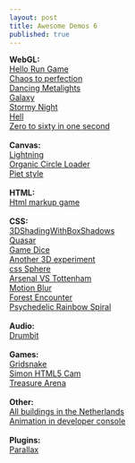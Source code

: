 ```yaml
---
layout: post
title: Awesome Demos 6
published: true
---
```


<div>
  <strong>
    WebGL:
  </strong>
</div>
<div>
  <a href="http://hellorun.helloenjoy.com/" target="_blank">
    Hello Run Game
  </a>
</div>
<div>
  <a href="http://www.chaostoperfection.com/" target="_blank">
    Chaos to perfection
  </a>
</div>
<div>
  <a href="https://www.shadertoy.com/view/XdfGRH" target="_blank">
    Dancing Metalights
  </a>
</div>
<div>
  <a href="https://www.shadertoy.com/view/Xsl3zX" target="_blank">
    Galaxy
  </a>
</div>
<div>
  <a href="https://www.shadertoy.com/view/XsX3DS" target="_blank">
    Stormy Night
  </a>
</div>
<div>
  <a href="https://www.shadertoy.com/view/MdfGRX" target="_blank">
    Hell
  </a>
</div>
<div>
  <a href="http://acko.net/blog/zero-to-sixty-in-one-second/" target="_blank">
    Zero to sixty in one second
  </a>
</div>
<div>
  &nbsp;
</div>
<div>
  <div>
    <strong>
      Canvas:
    </strong>
  </div>
  <div>
    <a href="http://cssdeck.com/labs/full/xq2cpb8s" target="_blank">
      Lightning
    </a>
  </div>
  <div>
    <a href="http://codepen.io/jackrugile/pen/ejsbf" target="_blank">
      Organic Circle Loader
    </a>
  </div>
  <div>
    <a href="http://codepen.io/zulien/pen/zsIGJ" target="_blank">
      Piet style
    </a>
  </div>
  <div>
    &nbsp;
  </div>
</div>
<div>
  <strong>
    HTML:
  </strong>
</div>
<div>
  <a href="http://www.thehelloworldprogram.com/html-markup-game/" target="_blank">
    Html markup game
  </a>
</div>
<div>
  <br />
  <strong>
    CSS:
  </strong>
  <br />
  <a href="http://tympanus.net/Tutorials/3DShadingWithBoxShadows/" target="_blank">
    3DShadingWithBoxShadows
  </a>
</div>
<div>
  <a href="http://codepen.io/thebabydino/full/vDbyA" target="_blank">
    Quasar
  </a>
</div>
<div>
  <a href="http://codepen.io/frankieali4/full/iHAEq" target="_blank">
    Game Dice
  </a>
</div>
<div>
  <a href="http://codepen.io/thebabydino/pen/AhIiH" target="_blank">
    Another 3D experiment
  </a>
  <br />
  <a href="http://codepen.io/secretgspot/pen/yDcja" target="_blank">
    css Sphere
  </a>
</div>
<div>
  <a href="http://codepen.io/pankajparashar/pen/EAbmo" target="_blank">
    Arsenal VS Tottenham
  </a>
  <br />
  <a href="http://rmcmillan.net/labs/motionblur" target="_blank">
    Motion Blur
  </a>
  <br />
  <a href="http://codepen.io/dropside/pen/qjDmb" target="_blank">
    Forest Encounter
  </a>
  <br />
  <a href="http://codepen.io/thebabydino/pen/JHtnG" target="_blank">
    Psychedelic Rainbow Spiral
  </a>
  <br />
  <br />
  <strong>
    Audio:
  </strong>
  <br />
  <a href="http://www.pluraldev.com/drumbit/" target="_blank">
    Drumbit
  </a>
</div>
<div>
  &nbsp;
</div>
<div>
  <strong>
    Games:
  </strong>
</div>
<div>
  <a href="http://gridsnake.qlamb.com/" target="_blank">
    Gridsnake
  </a>
  <br />
  <a href="https://googledrive.com/host/0BwS1IUB_3yUyYUtuWThwUUtqYVk/index.html" target="_blank">
    Simon HTML5 Cam
  </a>
</div>
<div>
  <a href="http://play.treasurearena.com/#!/lobby/XR4sLde" target="_blank">
    Treasure Arena
  </a>
</div>
<div>
  &nbsp;
</div>
<div>
  <strong>
    Other:
  </strong>
  <strong>
    <br />
  </strong>
</div>
<div>
  <a href="http://dev.citysdk.waag.org/buildings" target="_blank">
    All&nbsp;buildings in the Netherlands
  </a>
  <br />
  <a href="http://sandbox.photonstorm.com/console.log/" target="_blank">
    Animation in developer console
  </a>
</div>
<div>
  &nbsp;
</div>
<div>
  <strong>
    Plugins:
  </strong>
  <br />
  <a href="http://wagerfield.github.io/parallax/" target="_blank">
    Parallax
  </a>
</div>